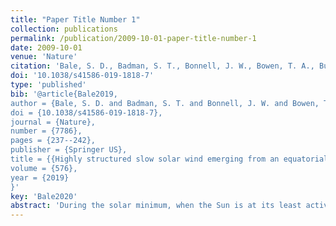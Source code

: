 ```yaml
---
title: "Paper Title Number 1"
collection: publications
permalink: /publication/2009-10-01-paper-title-number-1
date: 2009-10-01
venue: 'Nature'
citation: 'Bale, S. D., Badman, S. T., Bonnell, J. W., Bowen, T. A., Burgess, D., Case, A. W., … Wygant, J. R. (2019). Highly structured slow solar wind emerging from an equatorial coronal hole. Nature, 576(7786), 237–242.'
doi: '10.1038/s41586-019-1818-7'
type: 'published'
bib: '@article{Bale2019,
author = {Bale, S. D. and Badman, S. T. and Bonnell, J. W. and Bowen, T. A. and Burgess, D. and Case, A. W. and Cattell, C. A. and Chandran, B. D.G. and Chaston, C. C. and Chen, C. H.K. and Drake, J. F. and de Wit, T. Dudok and Eastwood, J. P. and Ergun, R. E. and Farrell, W. M. and Fong, C. and Goetz, K. and Goldstein, M. and Goodrich, K. A. and Harvey, P. R. and Horbury, T. S. and Howes, G. G. and Kasper, J. C. and Kellogg, P. J. and Klimchuk, J. A. and Korreck, K. E. and Krasnoselskikh, V. V. and Krucker, S. and Laker, R. and Larson, D. E. and MacDowall, R. J. and Maksimovic, M. and Malaspina, D. M. and Martinez-Oliveros, J. and McComas, D. J. and Meyer-Vernet, N. and Moncuquet, M. and Mozer, F. S. and Phan, T. D. and Pulupa, M. and Raouafi, N. E. and Salem, C. and Stansby, D. and Stevens, M. and Szabo, A. and Velli, M. and Woolley, T. and Wygant, J. R.},
doi = {10.1038/s41586-019-1818-7},
journal = {Nature},
number = {7786},
pages = {237--242},
publisher = {Springer US},
title = {{Highly structured slow solar wind emerging from an equatorial coronal hole}},
volume = {576},
year = {2019}
}'
key: 'Bale2020'
abstract: 'During the solar minimum, when the Sun is at its least active, the solar wind is observed at high latitudes as a predominantly fast (more than 500 kilometres per second), highly Alfvénic rarefied stream of plasma originating from deep within coronal holes. Closer to the ecliptic plane, the solar wind is interspersed with a more variable slow wind of less than 500 kilometres per second. The precise origins of the slow wind streams are less certain; theories and observations suggest that they may originate at the tips of helmet streamers, from interchange reconnection near coronal hole boundaries or within coronal holes with highly diverging magnetic fields. The heating mechanism required to drive the solar wind is also unresolved, although candidate mechanisms include Alfvén-wave turbulence, heating by reconnection in nanoflares, ion cyclotron wave heating and acceleration by thermal gradients. At a distance of one astronomical unit, the wind is mixed and evolved, and therefore much of the diagnostic structure of these sources and processes has been lost. Here we present observations from the Parker Solar Probe at 36 to 54 solar radii that show evidence of slow Alfvénic solar wind emerging from a small equatorial coronal hole. The measured magnetic field exhibits patches of large, intermittent reversals that are associated with jets of plasma and enhanced Poynting flux and that are interspersed in a smoother and less turbulent flow with a near-radial magnetic field. Furthermore, plasma-wave measurements suggest the existence of electron and ion velocity-space micro-instabilities that are associated with plasma heating and thermalization processes. Our measurements suggest that there is an impulsive mechanism associated with solar-wind energization and that micro-instabilities play a part in heating, and we provide evidence that low-latitude coronal holes are a key source of the slow solar wind.'
---
```


